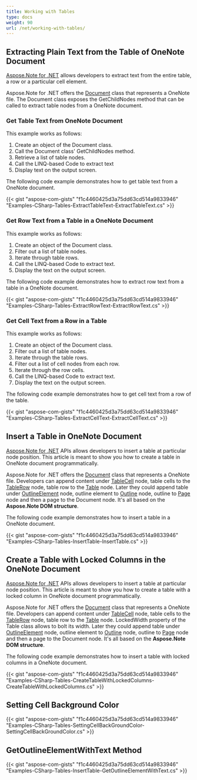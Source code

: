 ```yaml
---
title: Working with Tables
type: docs
weight: 90
url: /net/working-with-tables/
---
```


## **Extracting Plain Text from the Table of OneNote Document**
[Aspose.Note for .NET](http://www.aspose.com/.net/onenote-component.aspx) allows developers to extract text from the entire table, a row or a particular cell element.

Aspose.Note for .NET offers the [Document](http://www.aspose.com/api/net/note/aspose.note/document) class that represents a OneNote file. The Document class exposes the GetChildNodes method that can be called to extract table nodes from a OneNote document.
### **Get Table Text from OneNote Document**
This example works as follows:

1. Create an object of the Document class.
1. Call the Document class' GetChildNodes method.
1. Retrieve a list of table nodes.
1. Call the LINQ-based Code to extract text
1. Display text on the output screen.

The following code example demonstrates how to get table text from a OneNote document.

{{< gist "aspose-com-gists" "f1c4460425d3a75dd63cd514a9833946" "Examples-CSharp-Tables-ExtractTableText-ExtractTableText.cs" >}}
### **Get Row Text from a Table in a OneNote Document**
This example works as follows:

1. Create an object of the Document class.
1. Filter out a list of table nodes.
1. Iterate through table rows.
1. Call the LINQ-based Code to extract text.
1. Display the text on the output screen.

The following code example demonstrates how to extract row text from a table in a OneNote document.

{{< gist "aspose-com-gists" "f1c4460425d3a75dd63cd514a9833946" "Examples-CSharp-Tables-ExtractRowText-ExtractRowText.cs" >}}
### **Get Cell Text from a Row in a Table**
This example works as follows:

1. Create an object of the Document class.
1. Filter out a list of table nodes.
1. Iterate through the table rows.
1. Filter out a list of cell nodes from each row.
1. Iterate through the row cells.
1. Call the LINQ-based Code to extract text.
1. Display the text on the output screen.

The following code example demonstrates how to get cell text from a row of the table.

{{< gist "aspose-com-gists" "f1c4460425d3a75dd63cd514a9833946" "Examples-CSharp-Tables-ExtractCellText-ExtractCellText.cs" >}}
## **Insert a Table in OneNote Document**
[Aspose.Note for .NET](http://www.aspose.com/.net/onenote-component.aspx) APIs allows developers to insert a table at particular node position. This article is meant to show you how to create a table in OneNote document programmatically.

Aspose.Note for .NET offers the [Document](/pages/createpage.action?spaceKey=notenet&title=Aspose.Note.Document+Class&linkCreation=true&fromPageId=19104320) class that represents a OneNote file. Developers can append content under [TableCell](/pages/createpage.action?spaceKey=notenet&title=Aspose.Note.TableCell+Class&linkCreation=true&fromPageId=19104320) node, table cells to the [TableRow](/pages/createpage.action?spaceKey=notenet&title=Aspose.Note.TableRow+Class&linkCreation=true&fromPageId=19104320) node, table row to the [Table](/pages/createpage.action?spaceKey=notenet&title=Aspose.Note.Table+Class&linkCreation=true&fromPageId=19104320) node. Later they could append table under [OutlineElement](/pages/createpage.action?spaceKey=notenet&title=Aspose.Note.OutlineElement+Class&linkCreation=true&fromPageId=19104320) node, outline element to [Outline](/pages/createpage.action?spaceKey=notenet&title=Aspose.Note.Outline+Class&linkCreation=true&fromPageId=19104320) node, outline to [Page](/pages/createpage.action?spaceKey=notenet&title=Aspose.Note.Page+Class&linkCreation=true&fromPageId=19104320) node and then a page to the Document node. It's all based on the **Aspose.Note DOM structure**.

The following code example demonstrates how to insert a table in a OneNote document.

{{< gist "aspose-com-gists" "f1c4460425d3a75dd63cd514a9833946" "Examples-CSharp-Tables-InsertTable-InsertTable.cs" >}}
## **Create a Table with Locked Columns in the OneNote Document**
[Aspose.Note for .NET](http://www.aspose.com/.net/onenote-component.aspx) APIs allows developers to insert a table at particular node position. This article is meant to show you how to create a table with a locked column in OneNote document programmatically.

Aspose.Note for .NET offers the [Document](/pages/createpage.action?spaceKey=notenet&title=Aspose.Note.Document+Class&linkCreation=true&fromPageId=19104320) class that represents a OneNote file. Developers can append content under [TableCell](/pages/createpage.action?spaceKey=notenet&title=Aspose.Note.TableCell+Class&linkCreation=true&fromPageId=19104320) node, table cells to the [TableRow](/pages/createpage.action?spaceKey=notenet&title=Aspose.Note.TableRow+Class&linkCreation=true&fromPageId=19104320) node, table row to the [Table](/pages/createpage.action?spaceKey=notenet&title=Aspose.Note.Table+Class&linkCreation=true&fromPageId=19104320) node. LockedWidth property of the Table class allows to bolt its width. Later they could append table under [OutlineElement](/pages/createpage.action?spaceKey=notenet&title=Aspose.Note.OutlineElement+Class&linkCreation=true&fromPageId=19104320) node, outline element to [Outline](/pages/createpage.action?spaceKey=notenet&title=Aspose.Note.Outline+Class&linkCreation=true&fromPageId=19104320) node, outline to [Page](/pages/createpage.action?spaceKey=notenet&title=Aspose.Note.Page+Class&linkCreation=true&fromPageId=19104320) node and then a page to the Document node. It's all based on the **Aspose.Note DOM structure**.

The following code example demonstrates how to insert a table with locked columns in a OneNote document.

{{< gist "aspose-com-gists" "f1c4460425d3a75dd63cd514a9833946" "Examples-CSharp-Tables-CreateTableWithLockedColumns-CreateTableWithLockedColumns.cs" >}}
## **Setting Cell Background Color**
{{< gist "aspose-com-gists" "f1c4460425d3a75dd63cd514a9833946" "Examples-CSharp-Tables-SettingCellBackGroundColor-SettingCellBackGroundColor.cs" >}}
## **GetOutlineElementWithText Method**
{{< gist "aspose-com-gists" "f1c4460425d3a75dd63cd514a9833946" "Examples-CSharp-Tables-InsertTable-GetOutlineElementWithText.cs" >}}
